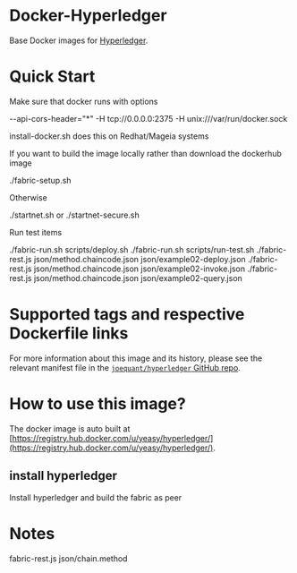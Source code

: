 Docker-Hyperledger
===
Base Docker images for [Hyperledger](https://www.hyperledger.org).

Quick Start
===
Make sure that docker runs with options

--api-cors-header="*" -H tcp://0.0.0.0:2375 -H unix:///var/run/docker.sock
  
install-docker.sh does this on Redhat/Mageia systems

If you want to build the image locally rather than download the
dockerhub image

./fabric-setup.sh

Otherwise

./startnet.sh or ./startnet-secure.sh

Run test items

./fabric-run.sh scripts/deploy.sh
./fabric-run.sh scripts/run-test.sh
./fabric-rest.js json/method.chaincode.json json/example02-deploy.json
./fabric-rest.js json/method.chaincode.json json/example02-invoke.json
./fabric-rest.js json/method.chaincode.json json/example02-query.json

# Supported tags and respective Dockerfile links

For more information about this image and its history, please see the relevant manifest file in the [`joequant/hyperledger` GitHub repo](https://github.com/joequant/hyperledger).

# How to use this image?
The docker image is auto built at [https://registry.hub.docker.com/u/yeasy/hyperledger/](https://registry.hub.docker.com/u/yeasy/hyperledger/).

## install hyperledger
Install hyperledger and build the fabric as peer 

Notes
=====

fabric-rest.js json/chain.method

